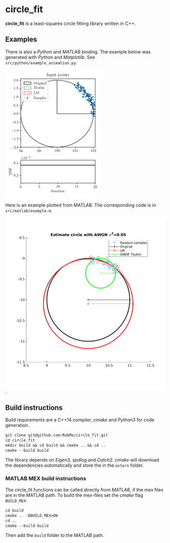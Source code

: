 # circle_fit
**circle_fit** is a least-squares circle fitting library written in C++.

## Examples
There is also a _Python_ and _MATLAB_ binding.
The example below was generated with _Python_ and _Matplotlib_.
See `src/python/example_animation.py`.

![](src/python/example_animation.gif "Circle Fitting example")

Here is an example plotted from MATLAB.
The corresponding code is in `src/matlab/example.m`.

![](src/matlab/example.png).

## Build instructions
Build requirements are a C++14 compiler, _cmake_ and _Python3_ for code generation.
```
git clone git@github.com:RobMa/circle_fit.git
cd circle_fit
mkdir build && cd build && cmake .. && cd ..
cmake --build build
```
The library depends on _Eigen3_, _spdlog_ and _Catch2_.
_cmake_ will download the dependencies automatically and store the in the `extern` folder.

### MATLAB MEX build instructions
The circle_fit functions can be called directly from _MATLAB_, if the mex files are in the MATLAB path.
To build the mex-files set the _cmake_ flag `BUILD_MEX`:
```
cd build
cmake .. -DBUILD_MEX=ON
cd ..
cmake --build build
```
Then add the `build` folder to the MATLAB path.
